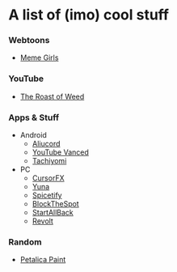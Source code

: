# A list of (imo) cool stuff
### Webtoons
- [Meme Girls](https://webtoons.com/en/challenge/meme-girls/list?title_no=304446)

### YouTube
- [The Roast of Weed](https://youtu.be/HP_aGGgR4Vs)

### Apps & Stuff
- Android
  - [Aliucord](https://github.com/Aliucord/Aliucord/releases)
  - [YouTube Vanced](https://vancedapp.com/)
  - [Tachiyomi](https://tachiyomi.org/)
- PC
  - [CursorFX](https://download.cnet.com/CursorFX/3000-2317_4-10070056.html)
  - [Yuna](https://github.com/BeeeQueue/yuna/releases)
  - [Spicetify](https://github.com/khanhas/spicetify-cli)
  - [BlockTheSpot](https://github.com/mrpond/BlockTheSpot)
  - [StartAllBack](https://startallback.com/)
  - [Revolt](https://github.com/revoltchat/)

### Random
- [Petalica Paint](https://petalica-paint.pixiv.dev/index_en.html)
